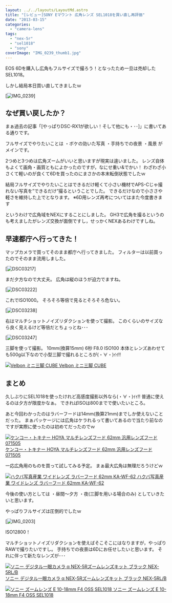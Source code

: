 ```yaml
---
layout: ../../layouts/LayoutMd.astro
title: "[レビュー]SONY Eマウント 広角レンズ SEL1018を買い直し再評価"
date: "2013-03-15"
categories: 
  - "camera-lens"
tags: 
  - "nex-5r"
  - "sel1018"
  - "sony"
coverImage: "IMG_0239_thumb1.jpg"
---
```


EOS 6Dを購入し広角もフルサイズで撮ろう！となったため一旦は売却したSEL1018。

しかし結局本日買い直してきましたｗ

[![IMG_0239](/archive/images/IMG_0239_thumb.jpg "IMG_0239")]

## なぜ買い戻したか？

まぁ過去の記事「[やっぱりDSC-RX1が欲しい！そして他にも・･･]」に書いてある通りです。

フルサイズでやりたいことは ・ボケの効いた写真 ・手持ちでの夜景 ・風景 がメインです。

2つめと3つめは広角ズームがいいと思いますが現実は違いました。 レンズ自体もよくて画角・画質ともによかったのですが，なにせ重い&でかい！ わざわざ小さくて軽いのが良くて6Dを買ったのにまさかの本末転倒状態でしたｗ

結局フルサイズでやりたいことはできるだけ軽くて小さい機材でAPS-Cじゃ撮れない写真を”できるだけ”撮るということでした。 できるだけなので小ささや軽さを維持した上でとなります。 ※6D用レンズ再考についてはまた今度書きます

というわけで広角域をNEXにすることにしました。 GH3で広角を撮るというのも考えましたがレンズ交換が面倒ですし，せっかくNEXあるわけですしね。

## 早速都庁へ行ってきた！

マップカメラで買ってそのまま都庁へ行ってきました。 フィルターは以前買ったのでそのまま流用しました。

[![DSC03217](/archive/images/DSC03217_thumb.jpg "DSC03217")]

まだ夕方なので大丈夫。 広角は縦のほうが迫力でますね。

[![DSC03222](/archive/images/DSC03222_thumb.jpg "DSC03222")]

これでISO1000。 そろそろ等倍で見るとそろそろ危ない。

[![DSC03238](/archive/images/DSC03238_thumb.jpg "DSC03238")]

右はマルチショットノイズリダクションを使って撮影。 このくらいのサイズなら良く見えるけど等倍だとちょっとね･･･

[![DSC03247](/archive/images/DSC03247_thumb.jpg "DSC03247")]

三脚を使って撮影。 10mm(換算15mm) 6秒 F8.0 ISO100 本体とレンズあわせても500g以下なので小型三脚で撮れるところが(・∀・)ｲｲ!!

 [![Velbon ミニ三脚 CUBE](/archive/images/41AlUOyDNOL._SL160_.jpg) Velbon ミニ三脚 CUBE](https://www.amazon.co.jp/exec/obidos/ASIN/B004AFCFGI/mizuka123-22/ref=nosim)

## まとめ

久しぶりにSEL1018を使ったけれど高感度撮影以外なら(・∀・)ｲｲ!! 普通に使えるのは夕方が限度かなぁ。 できればISOは800までで使いたいところ。

あと今回わかったのはラバーフードは14mm(換算21mm)までしか使えないことだった。 まぁパッケージには広角はケラれるって書いてあるので当たり前なのですが実際に使ったのは初めてだったのでｗ

 [![ケンコー・トキナー HOYA マルチレンズフード 62mm 汎用レンズフード 071505](/archive/images/31BzmFi6N1L._SL160_.jpg) ケンコー・トキナー HOYA マルチレンズフード 62mm 汎用レンズフード 071505](https://www.amazon.co.jp/exec/obidos/ASIN/B001CN3GNC/mizuka123-22/ref=nosim)

一応広角用のものを買って試してみる予定。 まぁ最大広角は無理だろうけどｗ

 [![ハクバ写真産業 ワイドレンズ ラバーフード 62mm KA-WF-62](/archive/images/41PoOHMmBAL._SL160_.jpg) ハクバ写真産業 ワイドレンズ ラバーフード 62mm KA-WF-62](https://www.amazon.co.jp/exec/obidos/ASIN/B003A8OLTA/mizuka123-22/ref=nosim)

今後の使い方としては ・昼間～夕方 ・夜(三脚を用いる場合のみ) としていきたいと思います。

やっぱりフルサイズは圧倒的でしたｗ

[![IMG_0203](/archive/images/IMG_0203_thumb.jpg "IMG_0203")]

ISO12800！

マルチショットノイズリダクションを使えばそこそこにはなりますが，やっぱりRAWで撮りたいですし。 手持ちでの夜景は6Dにお任せしたいと思います。 それに伴って新たなレンズが･･･

 [![ソニー デジタル一眼カメラ α NEX-5Rズームレンズキット ブラック NEX-5RL/B](/archive/images/41Ihx2NlCKL._SL160_.jpg) ソニー デジタル一眼カメラ α NEX-5Rズームレンズキット ブラック NEX-5RL/B](https://www.amazon.co.jp/exec/obidos/ASIN/B009Z3PCII/mizuka123-22/ref=nosim)

 [![ソニー ズームレンズ E 10-18mm F4 OSS SEL1018](/archive/images/31C%2BEiE2-%2BL._SL160_.jpg) ソニー ズームレンズ E 10-18mm F4 OSS SEL1018](https://www.amazon.co.jp/exec/obidos/ASIN/B009Z3PBZC/mizuka123-22/ref=nosim)
